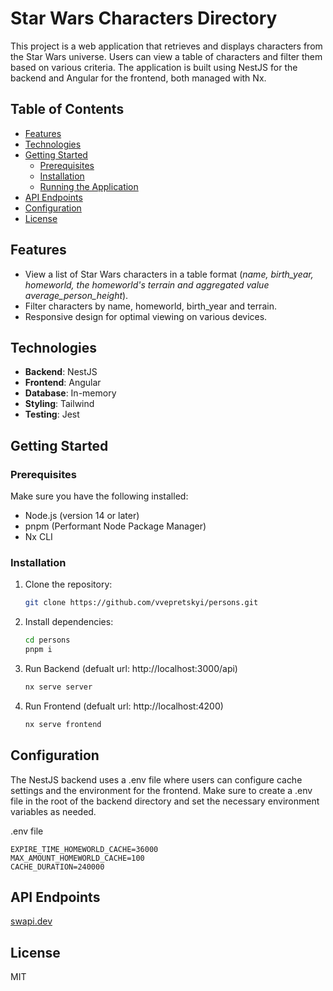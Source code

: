 # Star Wars Characters Directory

This project is a web application that retrieves and displays characters from the Star Wars universe. Users can view a table of characters and filter them based on various criteria. The application is built using NestJS for the backend and Angular for the frontend, both managed with Nx.

## Table of Contents

- [Features](#features)
- [Technologies](#technologies)
- [Getting Started](#getting-started)
  - [Prerequisites](#prerequisites)
  - [Installation](#installation)
  - [Running the Application](#running-the-application)
- [API Endpoints](#api-endpoints)
- [Configuration](#configuration)
- [License](#license)

## Features

- View a list of Star Wars characters in a table format (*name, birth_year, homeworld, the homeworld's terrain and aggregated value average_person_height*).
- Filter characters by name, homeworld, birth_year and terrain.
- Responsive design for optimal viewing on various devices.

## Technologies

- **Backend**: NestJS
- **Frontend**: Angular
- **Database**: In-memory
- **Styling**: Tailwind
- **Testing**: Jest

## Getting Started

### Prerequisites

Make sure you have the following installed:

- Node.js (version 14 or later)
- pnpm (Performant Node Package Manager)
- Nx CLI

### Installation

1. Clone the repository:

   ```bash
   git clone https://github.com/vvepretskyi/persons.git

2. Install dependencies:

   ```bash
   cd persons
   pnpm i

3. Run Backend (defualt url: http://localhost:3000/api)

   ```bash
   nx serve server

4. Run Frontend (defualt url: http://localhost:4200)

   ```bash
   nx serve frontend

## Configuration
The NestJS backend uses a .env file where users can configure cache settings and the environment for the frontend. Make sure to create a .env file in the root of the backend directory and set the necessary environment variables as needed.

.env file

    EXPIRE_TIME_HOMEWORLD_CACHE=36000
    MAX_AMOUNT_HOMEWORLD_CACHE=100
    CACHE_DURATION=240000

## API Endpoints

[swapi.dev](https://swapi.dev/api/)

## License
MIT
